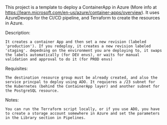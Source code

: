 This project is a template to deploy a ContainerApp in Azure (More info at https://learn.microsoft.com/en-us/azure/container-apps/overview). It uses AzureDevops for the CI/CD pipeline, and Terraform to create the resources in Azure. 

Description:

    It creates a container App and then set a new revision (labeled 'production'). If you redeploy, it creates a new revision labeled 'staging'. depedning on the environment you are deploying to, it swaps the labels automatically (for DEV envs), or waits for manual validation and approval to do it (for PROD envs)

Requisites:

    The destination resource group must be already created, and also the service princpal to deploy using ADO. It requieres a /23 subnet for the Kubernetes (behind the ContainerApp layer) and another subnet for the PostgreSQL resource. 

Notes:
    
    You can run the Terraform script locally, or if you use ADO, you have to create a storage account somewhere in Azure and set the parameters in the Library section in Pipelines.

